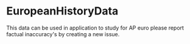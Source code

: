 # EuropeanHistoryData
This data can be used in application to study for AP euro please report factual inaccuracy's by creating a new issue. 
